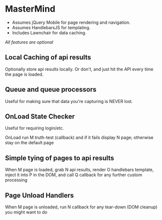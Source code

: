 # MasterMind

* Assumes jQuery Mobile for page rendering and navigation.
* Assumes HandlebarsJS for templating.
* Includes Lawnchair for data caching.

_All features are optional_

## Local Caching of api results

Optionally store api results locally. Or don't, and just hit the API every time the page is loaded.

## Queue and queue processors

Useful for making sure that data you're capturing is NEVER lost.

## OnLoad State Checker

Useful for requiring login/etc. 

OnLoad run M truth-test (callback) and if it fails display N page; otherwise stay on the default page

## Simple tying of pages to api results

When M page is loaded, grab N api results, render O handlebars template, inject it into P in the DOM, 
and call Q callback for any further custom processing

## Page Unload Handlers

When M page is unloaded, run N callback for any tear-down (DOM cleanup) you might want to do